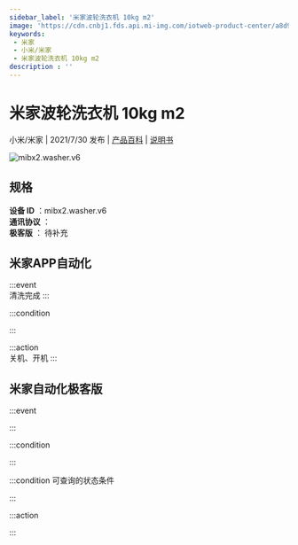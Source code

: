 ```yaml
---
sidebar_label: '米家波轮洗衣机 10kg m2'
image: 'https://cdn.cnbj1.fds.api.mi-img.com/iotweb-product-center/a8d96e73f2b55990d73ead27625a72a5_1623211257800.png?GalaxyAccessKeyId=AKVGLQWBOVIRQ3XLEW&Expires=9223372036854775807&Signature=SBVciqLUN38h1npQZERwoS57ehw='
keywords: 
 - 米家
 - 小米/米家
 - 米家波轮洗衣机 10kg m2
description : ''
---
```

# 米家波轮洗衣机 10kg m2

小米/米家 | 2021/7/30 发布 | [产品百科](https://home.mi.com/webapp/content/baike/product/index.html?model=mibx2.washer.v6/) | [说明书](https://home.mi.com/views/introduction.html?model=mibx2.washer.v6&region=cn)

![mibx2.washer.v6](https://cdn.cnbj1.fds.api.mi-img.com/iotweb-product-center/a8d96e73f2b55990d73ead27625a72a5_1623211257800.png?GalaxyAccessKeyId=AKVGLQWBOVIRQ3XLEW&Expires=9223372036854775807&Signature=SBVciqLUN38h1npQZERwoS57ehw=)

## 规格  
> 
**设备 ID** ：mibx2.washer.v6  
**通讯协议** ：  
**极客版**  ： 待补充 


## 米家APP自动化  

:::event  
清洗完成
:::

:::condition  

:::

:::action   
关机、开机
:::

## 米家自动化极客版  

:::event  

:::

:::condition  

:::

:::condition 可查询的状态条件  

:::

:::action  

:::

        
